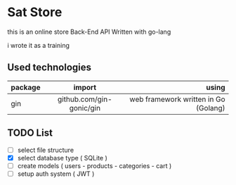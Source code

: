 # Sat Store

this is an online store Back-End API Written with go-lang 

i wrote it as a training 

## Used technologies 

| package |          import          |                                using |
| :------ | :----------------------: | -----------------------------------: |
| gin     | github.com/gin-gonic/gin | web framework written in Go (Golang) |

## TODO List 

- [ ] select file structure
- [x] select database type ( SQLite )
- [ ] create models ( users - products - categories - cart )
- [ ] setup auth system ( JWT )
